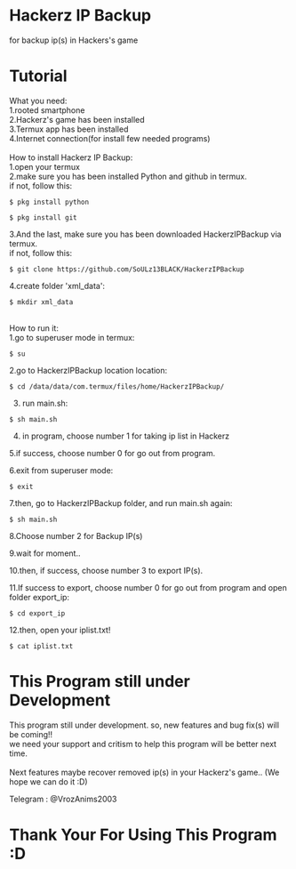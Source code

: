 # Hackerz IP Backup
for backup ip(s) in Hackers's game

# Tutorial
What you need:\
1.rooted smartphone\
2.Hackerz's game has been installed\
3.Termux app has been installed\
4.Internet connection(for install few needed programs)\
\
How to install Hackerz IP Backup:\
1.open your termux\
2.make sure you has been installed Python and github in termux.\
if not, follow this:
```
$ pkg install python
```
```
$ pkg install git
```
3.And the last, make sure you has been downloaded HackerzIPBackup via termux.\
if not, follow this:
```
$ git clone https://github.com/SoULz13BLACK/HackerzIPBackup
```
4.create folder 'xml_data':
```
$ mkdir xml_data
```
\
How to run it:\
1.go to superuser mode in termux:
```
$ su
```
2.go to HackerzIPBackup location location:
```
$ cd /data/data/com.termux/files/home/HackerzIPBackup/
```

3. run main.sh:
```
$ sh main.sh
```

4. in program, choose number 1 for taking ip list in Hackerz

5.if success, choose number 0 for go out from program.

6.exit from superuser mode:
```
$ exit
```
7.then, go to HackerzIPBackup folder, and run main.sh again:
```
$ sh main.sh
```
8.Choose number 2 for Backup IP(s)

9.wait for moment..

10.then, if success, choose number 3 to export IP(s).

11.If success to export, choose number 0 for go out from program and open folder export_ip:
```
$ cd export_ip
```
12.then, open your iplist.txt!
```
$ cat iplist.txt
```

# This Program still under Development
This program still under development. so, new features and bug fix(s) will be coming!!\
we need your support and critism to help this program will be better next time.\
\
Next features maybe recover removed ip(s) in your Hackerz's game.. (We hope we can do it :D)

Telegram : @VrozAnims2003

# Thank Your For Using This Program :D
